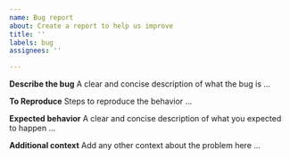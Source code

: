 ```yaml
---
name: Bug report
about: Create a report to help us improve
title: ''
labels: bug
assignees: ''

---
```


**Describe the bug**
A clear and concise description of what the bug is ...

**To Reproduce**
Steps to reproduce the behavior ...

**Expected behavior**
A clear and concise description of what you expected to happen ...

**Additional context**
Add any other context about the problem here ...
